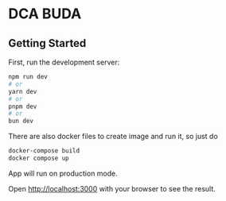 # DCA BUDA

## Getting Started

First, run the development server:

```bash
npm run dev
# or
yarn dev
# or
pnpm dev
# or
bun dev
```

There are also docker files to create image and run it,
so just do 
```bash
docker-compose build
docker compose up
``` 
App will run on production mode.

Open [http://localhost:3000](http://localhost:3000) with your browser to see the result.

